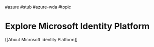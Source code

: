 #azure #stub #azure-wda #topic

# Explore Microsoft Identity Platform
[[About Microsoft identity Platform]]